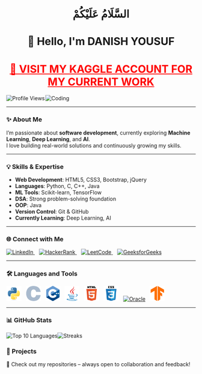 <h1 align="center">السَّلَامُ عَلَيْكُمْ</h1>
<h1 align="center">👋 Hello, I'm DANISH YOUSUF</h1>

<h1 align="center">
    <a href="https://www.kaggle.com/danishyousuf19" target="_blank" font_size:20px; style="text-decoration: underline; color: red;">
        🚀 VISIT MY KAGGLE ACCOUNT FOR MY CURRENT WORK
    </a>
</h1>

<img align="right" alt="Coding" width="400" src="https://cdn.dribbble.com/users/1162077/screenshots/3848914/programmer.gif">

<p align="left">
    <img src="https://komarev.com/ghpvc/?username=danishyousuf19&label=Profile%20views&color=brightgreen&style=flat" alt="Profile Views" />
</p>

---

### ✨ About Me

I’m passionate about **software development**, currently exploring **Machine Learning**, **Deep Learning**, and **AI**.  
I love building real-world solutions and continuously growing my skills.

---

### 💡 Skills & Expertise

- **Web Development**: HTML5, CSS3, Bootstrap, jQuery  
- **Languages**: Python, C, C++, Java  
- **ML Tools**: Scikit-learn, TensorFlow  
- **DSA**: Strong problem-solving foundation  
- **OOP**: Java  
- **Version Control**: Git & GitHub  
- **Currently Learning**: Deep Learning, AI

---

### 🌐 Connect with Me

<p align="left">
  <a href="https://www.linkedin.com/in/danishyousuf19/" target="_blank">
    <img src="https://raw.githubusercontent.com/rahuldkjain/github-profile-readme-generator/master/src/images/icons/Social/linked-in-alt.svg" alt="LinkedIn" height="30" width="40" />
  </a>&nbsp;&nbsp;
  <a href="https://www.hackerrank.com/profile/Danishyousuf19" target="_blank">
    <img src="https://raw.githubusercontent.com/rahuldkjain/github-profile-readme-generator/master/src/images/icons/Social/hackerrank.svg" alt="HackerRank" height="30" width="40" />
  </a>&nbsp;&nbsp;
  <a href="https://leetcode.com/u/Danishyousuf19/" target="_blank">
    <img src="https://raw.githubusercontent.com/rahuldkjain/github-profile-readme-generator/master/src/images/icons/Social/leet-code.svg" alt="LeetCode" height="30" width="40" />
  </a>&nbsp;&nbsp;
  <a href="https://auth.geeksforgeeks.org/user/danishyousuf19" target="_blank">
    <img src="https://raw.githubusercontent.com/rahuldkjain/github-profile-readme-generator/master/src/images/icons/Social/geeks-for-geeks.svg" alt="GeeksforGeeks" height="30" width="40" />
  </a>
</p>

---

### 🛠️ Languages and Tools

<p align="left"> 
  <a href="https://www.python.org/" target="_blank"><img src="https://raw.githubusercontent.com/devicons/devicon/master/icons/python/python-original.svg" alt="Python" width="40" height="40"/></a>&nbsp;&nbsp;
  <a href="https://devdocs.io/c/" target="_blank"><img src="https://raw.githubusercontent.com/devicons/devicon/master/icons/c/c-original.svg" alt="C" width="40" height="40"/></a>&nbsp;&nbsp;
  <a href="https://isocpp.org/" target="_blank"><img src="https://raw.githubusercontent.com/devicons/devicon/master/icons/cplusplus/cplusplus-original.svg" alt="C++" width="40" height="40"/></a>&nbsp;&nbsp;
  <a href="https://www.java.com" target="_blank"><img src="https://raw.githubusercontent.com/devicons/devicon/master/icons/java/java-original.svg" alt="Java" width="40" height="40"/></a>&nbsp;&nbsp;
  <a href="https://www.w3.org/html/" target="_blank"><img src="https://raw.githubusercontent.com/devicons/devicon/master/icons/html5/html5-original-wordmark.svg" alt="HTML5" width="40" height="40"/></a>&nbsp;&nbsp;
  <a href="https://www.w3schools.com/css/" target="_blank"><img src="https://raw.githubusercontent.com/devicons/devicon/master/icons/css3/css3-original-wordmark.svg" alt="CSS3" width="40" height="40"/></a>&nbsp;&nbsp;
  <a href="https://www.oracle.com/database/" target="_blank"><img src="https://upload.wikimedia.org/wikipedia/commons/5/50/Oracle_logo.svg" alt="Oracle" width="70" height="40"/></a>&nbsp;&nbsp;
  <a href="https://www.tensorflow.org/" target="_blank"><img src="https://raw.githubusercontent.com/devicons/devicon/master/icons/tensorflow/tensorflow-original.svg" alt="TensorFlow" width="40" height="40"/></a>
</p>


---

### 📊 GitHub Stats

<img align="left" src="https://github-readme-stats.vercel.app/api/top-langs?username=danishyousuf19&langs_count=10&theme=vue&layout=compact&exclude_repo=large-notebook-repo-name" alt="Top 10 Languages" />
 <img src="https://github-readme-streak-stats.herokuapp.com/?user=danishyousuf19&theme=github-light" alt="Streaks" />


<br clear="left"/>



### 📁 Projects
📂 Check out my repositories – always open to collaboration and feedback!

